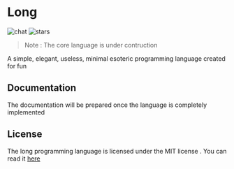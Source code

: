 # Long

![chat](https://shields.io/discord/808537055177080892)
![stars](https://img.shields.io/github/stars/pranavbaburaj/long?color=%237289da&label=stars&style=plastic)

> Note : The core language is under contruction

A simple, elegant, useless, minimal esoteric programming language created for fun

## Documentation
The documentation will be prepared once the language is completely implemented


## License
The long programming language is licensed under the MIT license . You can read it [here](LICENSE)
